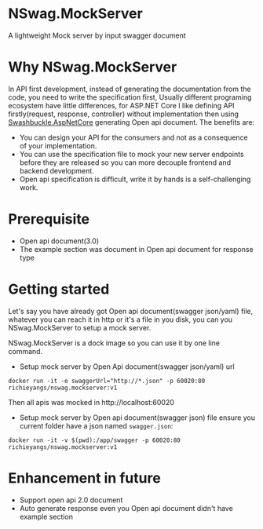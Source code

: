 # NSwag.MockServer
A lightweight Mock server by input swagger document

# Why NSwag.MockServer
In API first development, instead of generating the documentation from the code, you need to write the specification first, Usually different programing ecosystem have little differences, for ASP.NET Core I like defining API firstly(request, response, controller) without implementation then using [Swashbuckle.AspNetCore](https://github.com/domaindrivendev/Swashbuckle.AspNetCore) generating Open api document.
The benefits are:
* You can design your API for the consumers and not as a consequence of your implementation.
* You can use the specification file to mock your new server endpoints before they are released so you can more decouple frontend and backend development.
* Open api specification is difficult, write it by hands is a self-challenging work.

# Prerequisite
* Open api document(3.0)
* The example section was document in Open api document for response type

# Getting started
Let's say you have already got Open api document(swagger json/yaml) file, whatever you can reach it in http or it's a file in you disk, you can you NSwag.MockServer to setup a mock server.

NSwag.MockServer is a dock image so you can use it by one line command.
* Setup mock server by Open Api document(swagger json/yaml) url
``` docker
docker run -it -e swaggerUrl="http://*.json" -p 60020:80 richieyangs/nswag.mockserver:v1
```
Then all apis was mocked in http://localhost:60020
* Setup mock server by Open api document(swagger json) file
ensure you current folder have a json named `swagger.json`:
``` docker
docker run -it -v $(pwd):/app/swagger -p 60020:80 richieyangs/nswag.mockserver:v1
```

# Enhancement in future
* Support open api 2.0 document
* Auto generate response even you Open api document didn't have example section

